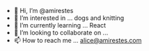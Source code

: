 - 👋 Hi, I’m @amirestes
- 👀 I’m interested in ... dogs and knitting
- 🌱 I’m currently learning ... React
- 💞️ I’m looking to collaborate on ...
- 📫 How to reach me ... alice@amirestes.com

<!---
amirestes/amirestes is a ✨ special ✨ repository because its `README.md` (this file) appears on your GitHub profile.
You can click the Preview link to take a look at your changes.
--->
